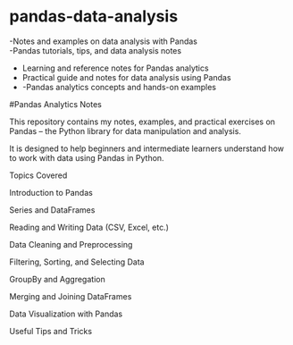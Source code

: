 # pandas-data-analysis
-Notes and examples on data analysis with Pandas  
-Pandas tutorials, tips, and data analysis notes 
- Learning and reference notes for Pandas analytics
- Practical guide and notes for data analysis using Pandas
- -Pandas analytics concepts and hands-on examples


#Pandas Analytics Notes

This repository contains my notes, examples, and practical exercises on Pandas – the Python library for data manipulation and analysis.

It is designed to help beginners and intermediate learners understand how to work with data using Pandas in Python.

Topics Covered

Introduction to Pandas

Series and DataFrames

Reading and Writing Data (CSV, Excel, etc.)

Data Cleaning and Preprocessing

Filtering, Sorting, and Selecting Data

GroupBy and Aggregation

Merging and Joining DataFrames

Data Visualization with Pandas

Useful Tips and Tricks
